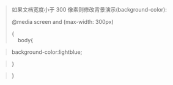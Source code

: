 



> 如果文档宽度小于 300 像素则修改背景演示\(background-color\):
>
> @media screen and \(max-width: 300px\)
>
> {  
>     body{

> background-color:lightblue;

> }

> }



